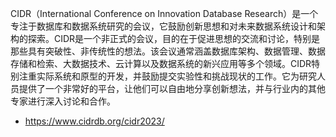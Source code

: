 CIDR（International Conference on Innovation Database Research）是一个专注于数据库和数据系统研究的会议，它鼓励创新思想和对未来数据系统设计和架构的探索。CIDR是一个非正式的会议，目的在于促进思想的交流和讨论，特别是那些具有突破性、非传统性的想法。该会议通常涵盖数据库架构、数据管理、数据存储和检索、大数据技术、云计算以及数据系统的新兴应用等多个领域。CIDR特别注重实际系统和原型的开发，并鼓励提交实验性和挑战现状的工作。它为研究人员提供了一个非常好的平台，让他们可以自由地分享创新想法，并与行业内的其他专家进行深入讨论和合作。

- https://www.cidrdb.org/cidr2023/ 
